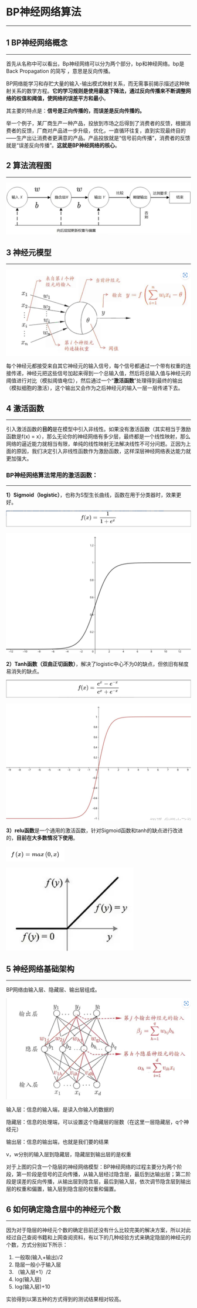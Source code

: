 # BP神经网络算法

---

## 1 BP神经网络概念

---

首先从名称中可以看出，Bp神经网络可以分为两个部分，bp和神经网络。bp是 Back Propagation 的简写 ，意思是反向传播。

BP网络能学习和存贮大量的输入-输出模式映射关系，而无需事前揭示描述这种映射关系的数学方程。**它的学习规则是使用最速下降法，通过反向传播来不断调整网络的权值和阈值，使网络的误差平方和最小**。

其主要的特点是：**信号是正向传播的，而误差是反向传播的。**

举一个例子，某厂商生产一种产品，投放到市场之后得到了消费者的反馈，根据消费者的反馈，厂商对产品进一步升级，优化，一直循环往复，直到实现最终目的——生产出让消费者更满意的产品。产品投放就是“信号前向传播”，消费者的反馈就是“误差反向传播”。**这就是BP神经网络的核心**。



## 2 算法流程图

---

![](images\Snipaste_2023-02-24_14-40-44.png)





## 3 神经元模型

---

![](images\Snipaste_2023-02-24_14-42-30.png)

每个神经元都接受来自其它神经元的输入信号，每个信号都通过一个带有权重的连接传递，神经元把这些信号加起来得到一个总输入值，然后将总输入值与神经元的阈值进行对比（模拟阈值电位），然后通过一个“**激活函数**”处理得到最终的输出（模拟细胞的激活），这个输出又会作为之后神经元的输入一层一层传递下去。





## 4 激活函数

---

引入激活函数的**目的**是在模型中引入非线性。如果没有激活函数（其实相当于激励函数是f(x) = x），那么无论你的神经网络有多少层，最终都是一个线性映射，那么网络的逼近能力就相当有限，单纯的线性映射无法解决线性不可分问题。正因为上面的原因，我们决定引入非线性函数作为激励函数，这样深层神经网络表达能力就更加强大。



### **BP神经网络算法常用的激活函数：**

---

**1）Sigmoid（logistic）**，也称为S型生长曲线，函数在用于分类器时，效果更好。

![](images\Snipaste_2023-02-24_14-48-01.png)

![](images\Snipaste_2023-02-24_14-47-49.png)

**2）Tanh函数（双曲正切函数）**，解决了logistic中心不为0的缺点，但依旧有梯度易消失的缺点。

![](images\Snipaste_2023-02-24_14-49-46.png)

![](images\Snipaste_2023-02-24_14-50-02.png)

**3）relu函数**是一个通用的激活函数，针对Sigmoid函数和tanh的缺点进行改进的，**目前在大多数情况下使用**。

![](images\v2-d4c19177bc09677dfc976a1013f76512_1440w.png)

![](images\v2-90320e14754d5151b7aa2a410207c1b6_1440w.png)

## 5 神经网络基础架构

---

BP网络由输入层、隐藏层、输出层组成。

![](images\Snipaste_2023-02-24_14-54-48.png)

输入层：信息的输入端，是读入你输入的数据的

隐藏层：信息的处理端，可以设置这个隐藏层的层数（在这里一层隐藏层，q个神经元）

输出层：信息的输出端，也就是我们要的结果

v，w分别的输入层到隐藏层，隐藏层到输出层的是权重

对于上图的只含一个隐层的神经网络模型：BP神经网络的过程主要分为两个阶段，第一阶段是信号的正向传播，从输入层经过隐含层，最后到达输出层；第二阶段是误差的反向传播，从输出层到隐含层，最后到输入层，依次调节隐含层到输出层的权重和偏置，输入层到隐含层的权重和偏置。



## 6 如何确定隐含层中的神经元个数

---

因为对于隐层的神经元个数的确定目前还没有什么比较完美的解决方案，所以对此经过自己查阅书籍和上网查阅资料，有以下的几种经验方式来确定隐层的神经元的个数，方式分别如下所示：

1. 一般取(输入+输出)/2
2. 隐层一般小于输入层
3. （输入层+1）/2
4. log(输入层)
5. log(输入层)+10

实验得到以第五种的方式得到的测试结果相对较高。

